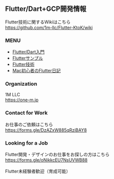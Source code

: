 ## Flutter/Dart+GCP開発情報

Flutter技術に関するWikiはこちら<br>
https://github.com/1m-llc/Flutter-KtoK/wiki

### MENU

* <a href="https://github.com/1m-llc/Flutter-KtoK/wiki/Flutter-Dart%E5%85%A5%E9%96%80">Flutter/Dart入門</a>
* <a href="https://github.com/1m-llc/Flutter-KtoK/wiki/Flutter%E3%82%B5%E3%83%B3%E3%83%97%E3%83%AB">Flutterサンプル</a>
* <a href="https://github.com/1m-llc/Flutter-KtoK/wiki/Flutter%E6%8A%80%E8%A1%93">Flutter技術</a>
* <a href="https://github.com/1m-llc/Flutter-KtoK/wiki/Mac%E5%88%9D%E5%BF%83%E8%80%85%E3%81%AEFlutter%E6%97%A5%E8%A8%98">Mac初心者のFlutter日記</a>

### Organization

1M LLC<br>
https://one-m.jp

### Contact for Work

お仕事のご依頼はこちら<br>
https://forms.gle/DzAZxW885qRziBAY8<br>

### Looking for a Job

Flutter開発・デザインのお仕事をお探しの方はこちら<br>
https://forms.gle/oNikkcEU7NsUVWB88<br>
<br>
Flutter未経験者歓迎（育成可能）<br>



